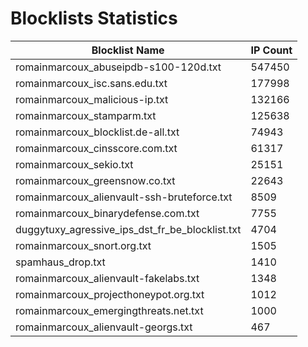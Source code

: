 # Blocklists Statistics
| Blocklist Name | IP Count |
|----|----|
| romainmarcoux_abuseipdb-s100-120d.txt | 547450 |
| romainmarcoux_isc.sans.edu.txt | 177998 |
| romainmarcoux_malicious-ip.txt | 132166 |
| romainmarcoux_stamparm.txt | 125638 |
| romainmarcoux_blocklist.de-all.txt | 74943 |
| romainmarcoux_cinsscore.com.txt | 61317 |
| romainmarcoux_sekio.txt | 25151 |
| romainmarcoux_greensnow.co.txt | 22643 |
| romainmarcoux_alienvault-ssh-bruteforce.txt | 8509 |
| romainmarcoux_binarydefense.com.txt | 7755 |
| duggytuxy_agressive_ips_dst_fr_be_blocklist.txt | 4704 |
| romainmarcoux_snort.org.txt | 1505 |
| spamhaus_drop.txt | 1410 |
| romainmarcoux_alienvault-fakelabs.txt | 1348 |
| romainmarcoux_projecthoneypot.org.txt | 1012 |
| romainmarcoux_emergingthreats.net.txt | 1000 |
| romainmarcoux_alienvault-georgs.txt | 467 |
